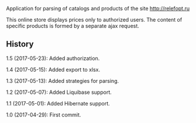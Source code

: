 Application for parsing of catalogs and products of the site http://relefopt.ru

This online store displays prices only to authorized users.
The content of specific products is formed by a separate ajax request.

## History
1.5 (2017-05-23): Added authorization.

1.4 (2017-05-15): Added export to xlsx.

1.3 (2017-05-13): Added strategies for parsing.

1.2 (2017-05-07): Added Liquibase support.

1.1 (2017-05-01): Added Hibernate support.

1.0 (2017-04-29): First commit.
